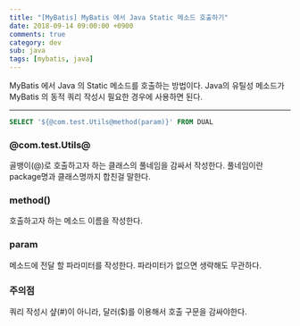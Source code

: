 ```yaml
---
title: "[MyBatis] MyBatis 에서 Java Static 메소드 호출하기"
date: 2018-09-14 09:00:00 +0900
comments: true
category: dev
sub: java
tags: [mybatis, java]
---
```


MyBatis 에서 Java 의 Static 메소드를 호출하는 방법이다.
Java의 유틸성 메소드가 MyBatis 의 동적 쿼리 작성시 필요한 경우에 사용하면 된다.

---

```sql
SELECT '${@com.test.Utils@method(param)}' FROM DUAL
```

### @com.test.Utils@
골뱅이(@)로 호출하고자 하는 클래스의 풀네임을 감싸서 작성한다. 풀네임이란 package명과 클래스명까지 합친걸 말한다.

### method()
호출하고자 하는 메소드 이름을 작성한다.

### param
메소드에 전달 할 파라미터를 작성한다. 파라미터가 없으면 생략해도 무관하다.

### 주의점
쿼리 작성시 샾(#)이 아니라, 달러($)를 이용해서 호출 구문을 감싸야한다.
